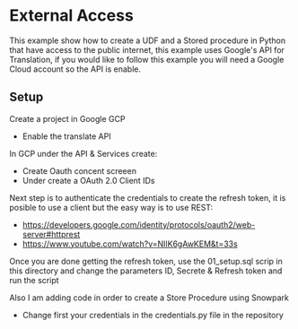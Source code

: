 # External Access

This example show how to create a UDF and a Stored procedure in Python that have access to the public internet, this example uses Google's API for Translation, if you would like to follow this example you will need a Google Cloud account so the API is enable.

## Setup
Create a project in Google GCP
* Enable the translate API

In GCP under the API & Services create:
* Create Oauth concent screeen
* Under create a OAuth 2.0 Client IDs

Next step is to authenticate the credentials to create the refresh token, 
it is posible to use a client but the easy way is to use REST:
* https://developers.google.com/identity/protocols/oauth2/web-server#httprest
* https://www.youtube.com/watch?v=NIlK6gAwKEM&t=33s

Once you are done getting the refresh token, use the 01_setup.sql scrip in this directory and change the parameters ID, Secrete & Refresh token and run the script

Also I am adding code in order to create a Store Procedure using Snowpark
* Change first your credentials in the credentials.py file in the repository
